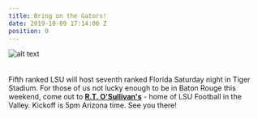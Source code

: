 ```yaml
---
title: Bring on the Gators!
date: 2019-10-09 17:14:00 Z
position: 0
---
```


![alt text](https://lsu-phoenix-alumni.github.io/assets/img/UFWatchParty.png)  
<br>  
Fifth ranked LSU will host seventh ranked Florida Saturday night in Tiger Stadium. For those of us not lucky enough to be in Baton Rouge this weekend, come out to **[R.T. O'Sullivan's][1]** - home of LSU Football in the Valley. Kickoff is 5pm Arizona time. See you there! 

<br>

[1]: https://scottsdale.rtosullivans.com/ "RTO Scottsdale website"